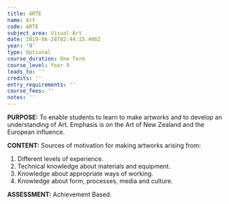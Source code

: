 ```yaml
---
title: ARTE
name: Art
code: ARTE
subject_area: Visual Art
date: 2019-06-28T02:44:15.406Z
year: '9'
type: Optional
course_duration: One Term
course_level: Year 9
leads_to: ''
credits: ''
entry_requirements: ''
course_fees: ''
notes: ''
---
```

**PURPOSE:** To enable students to learn to make artworks and to develop an understanding of Art. Emphasis is on the Art of New Zealand and the European influence.



**CONTENT:** Sources of motivation for making artworks arising from:

1. Different levels of experience.
2. Technical knowledge about materials and equipment.
3. Knowledge about appropriate ways of working.
4. Knowledge about form, processes, media and culture.

**ASSESSMENT:** Achievement Based.
